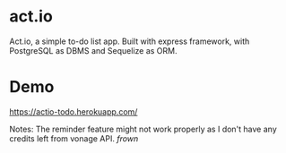 # act.io
Act.io, a simple to-do list app. Built with express framework, with PostgreSQL as DBMS and Sequelize as ORM.

# Demo
https://actio-todo.herokuapp.com/

Notes: The reminder feature might not work properly as I don't have any credits left from vonage API. *frown*
